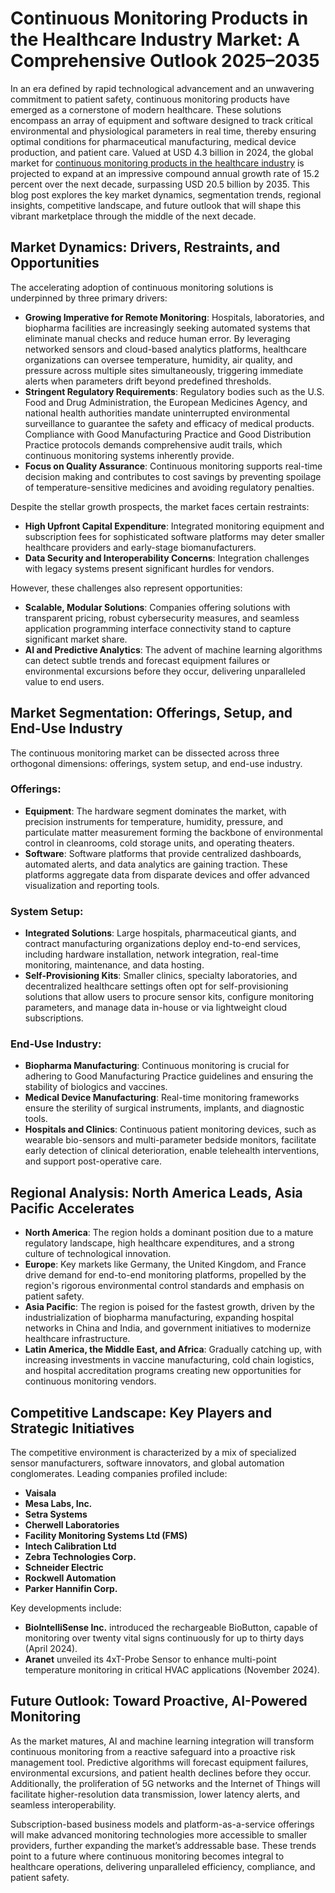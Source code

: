 
# Continuous Monitoring Products in the Healthcare Industry Market: A Comprehensive Outlook 2025–2035

In an era defined by rapid technological advancement and an unwavering commitment to patient safety, continuous monitoring products have emerged as a cornerstone of modern healthcare. These solutions encompass an array of equipment and software designed to track critical environmental and physiological parameters in real time, thereby ensuring optimal conditions for pharmaceutical manufacturing, medical device production, and patient care. Valued at USD 4.3 billion in 2024, the global market for [continuous monitoring products in the healthcare industry](https://www.transparencymarketresearch.com/continuous-monitoring-products-in-healthcare-industry-market.html) is projected to expand at an impressive compound annual growth rate of 15.2 percent over the next decade, surpassing USD 20.5 billion by 2035. This blog post explores the key market dynamics, segmentation trends, regional insights, competitive landscape, and future outlook that will shape this vibrant marketplace through the middle of the next decade.

## Market Dynamics: Drivers, Restraints, and Opportunities

The accelerating adoption of continuous monitoring solutions is underpinned by three primary drivers:
- **Growing Imperative for Remote Monitoring**: Hospitals, laboratories, and biopharma facilities are increasingly seeking automated systems that eliminate manual checks and reduce human error. By leveraging networked sensors and cloud-based analytics platforms, healthcare organizations can oversee temperature, humidity, air quality, and pressure across multiple sites simultaneously, triggering immediate alerts when parameters drift beyond predefined thresholds.
- **Stringent Regulatory Requirements**: Regulatory bodies such as the U.S. Food and Drug Administration, the European Medicines Agency, and national health authorities mandate uninterrupted environmental surveillance to guarantee the safety and efficacy of medical products. Compliance with Good Manufacturing Practice and Good Distribution Practice protocols demands comprehensive audit trails, which continuous monitoring systems inherently provide.
- **Focus on Quality Assurance**: Continuous monitoring supports real-time decision making and contributes to cost savings by preventing spoilage of temperature-sensitive medicines and avoiding regulatory penalties.

Despite the stellar growth prospects, the market faces certain restraints:
- **High Upfront Capital Expenditure**: Integrated monitoring equipment and subscription fees for sophisticated software platforms may deter smaller healthcare providers and early-stage biomanufacturers.
- **Data Security and Interoperability Concerns**: Integration challenges with legacy systems present significant hurdles for vendors.

However, these challenges also represent opportunities:
- **Scalable, Modular Solutions**: Companies offering solutions with transparent pricing, robust cybersecurity measures, and seamless application programming interface connectivity stand to capture significant market share.
- **AI and Predictive Analytics**: The advent of machine learning algorithms can detect subtle trends and forecast equipment failures or environmental excursions before they occur, delivering unparalleled value to end users.

## Market Segmentation: Offerings, Setup, and End-Use Industry

The continuous monitoring market can be dissected across three orthogonal dimensions: offerings, system setup, and end-use industry.

### Offerings:
- **Equipment**: The hardware segment dominates the market, with precision instruments for temperature, humidity, pressure, and particulate matter measurement forming the backbone of environmental control in cleanrooms, cold storage units, and operating theaters.
- **Software**: Software platforms that provide centralized dashboards, automated alerts, and data analytics are gaining traction. These platforms aggregate data from disparate devices and offer advanced visualization and reporting tools.

### System Setup:
- **Integrated Solutions**: Large hospitals, pharmaceutical giants, and contract manufacturing organizations deploy end-to-end services, including hardware installation, network integration, real-time monitoring, maintenance, and data hosting.
- **Self-Provisioning Kits**: Smaller clinics, specialty laboratories, and decentralized healthcare settings often opt for self-provisioning solutions that allow users to procure sensor kits, configure monitoring parameters, and manage data in-house or via lightweight cloud subscriptions.

### End-Use Industry:
- **Biopharma Manufacturing**: Continuous monitoring is crucial for adhering to Good Manufacturing Practice guidelines and ensuring the stability of biologics and vaccines.
- **Medical Device Manufacturing**: Real-time monitoring frameworks ensure the sterility of surgical instruments, implants, and diagnostic tools.
- **Hospitals and Clinics**: Continuous patient monitoring devices, such as wearable bio-sensors and multi-parameter bedside monitors, facilitate early detection of clinical deterioration, enable telehealth interventions, and support post-operative care.

## Regional Analysis: North America Leads, Asia Pacific Accelerates

- **North America**: The region holds a dominant position due to a mature regulatory landscape, high healthcare expenditures, and a strong culture of technological innovation.
- **Europe**: Key markets like Germany, the United Kingdom, and France drive demand for end-to-end monitoring platforms, propelled by the region's rigorous environmental control standards and emphasis on patient safety.
- **Asia Pacific**: The region is poised for the fastest growth, driven by the industrialization of biopharma manufacturing, expanding hospital networks in China and India, and government initiatives to modernize healthcare infrastructure.
- **Latin America, the Middle East, and Africa**: Gradually catching up, with increasing investments in vaccine manufacturing, cold chain logistics, and hospital accreditation programs creating new opportunities for continuous monitoring vendors.

## Competitive Landscape: Key Players and Strategic Initiatives

The competitive environment is characterized by a mix of specialized sensor manufacturers, software innovators, and global automation conglomerates. Leading companies profiled include:
- **Vaisala**
- **Mesa Labs, Inc.**
- **Setra Systems**
- **Cherwell Laboratories**
- **Facility Monitoring Systems Ltd (FMS)**
- **Intech Calibration Ltd**
- **Zebra Technologies Corp.**
- **Schneider Electric**
- **Rockwell Automation**
- **Parker Hannifin Corp.**

Key developments include:
- **BioIntelliSense Inc.** introduced the rechargeable BioButton, capable of monitoring over twenty vital signs continuously for up to thirty days (April 2024).
- **Aranet** unveiled its 4xT-Probe Sensor to enhance multi-point temperature monitoring in critical HVAC applications (November 2024).

## Future Outlook: Toward Proactive, AI-Powered Monitoring

As the market matures, AI and machine learning integration will transform continuous monitoring from a reactive safeguard into a proactive risk management tool. Predictive algorithms will forecast equipment failures, environmental excursions, and patient health declines before they occur. Additionally, the proliferation of 5G networks and the Internet of Things will facilitate higher-resolution data transmission, lower latency alerts, and seamless interoperability.

Subscription-based business models and platform-as-a-service offerings will make advanced monitoring technologies more accessible to smaller providers, further expanding the market’s addressable base. These trends point to a future where continuous monitoring becomes integral to healthcare operations, delivering unparalleled efficiency, compliance, and patient safety.

